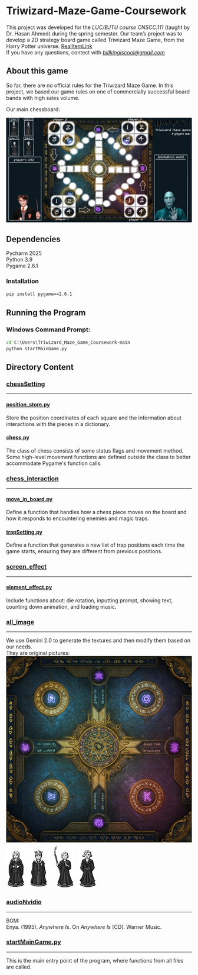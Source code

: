 # Triwizard-Maze-Game-Coursework
This project was developed for the *LUC/BJTU course CNSCC.111* (taught by Dr. Hasan Ahmed) during the spring semester. Our team’s project was to develop a 2D strategy board game called Triwizard Maze Game, from the Harry Potter universe. [RealItemLink](https://www.amazon.co.uk/Goliath-Games-4331-06-Potter-Tri-Wizard/dp/B01LYHF6ER/ref=asc_df_B01LYHF6ER/?tag=googshopuk-21&linkCode=df0&hvadid=310869104636&hvpos=&hvnetw=g&hvrand=8971483422015750214&hvpone=&hvptwo=&hvqmt=&hvdev=c&hvdvcmdl=&hvlocint=&hvlocphy=9046582&hvtargid=pla-379840404184&th=1)  
If you have any questions, contect with *billkingiscool@gmail.com*
## About this game
So far, there are no official rules for the Triwizard Maze Game. In this project, we based our game rules on one of commercially successful board bands with high sales volume.  


Our main chessboard:  


![image](all_image/bg_pic.png)
## Dependencies
Pycharm 2025  
Python 3.9  
Pygame 2.6.1
### Installation
```cmd
pip install pygame==2.6.1
```
## Running the Program
### Windows Command Prompt:
```cmd
cd C:\Users\Triwizard_Maze_Game_Coursework-main
python startMainGame.py
```
## Directory Content
### [chessSetting](chessSetting)
***
#### [position_store.py](position_store.py)
Store the position coordinates of each square and the information about interactions with the pieces in a dictionary.
#### [chess.py](chess.py)
The class of chess consists of some status flags and movement method.  
Some high-level movement functions are defined outside the class to better accommodate Pygame's function calls.
### [chess_interaction](chess_interaction)
***
#### [move_in_board.py](move_in_board.py)
Define a function that handles how a chess piece moves on the board and how it responds to encountering enemies and magic traps.
#### [trapSetting.py](trapSetting.py)
Define a function that generates a new list of trap positions each time the game starts, ensuring they are different from previous positions.
### [screen_effect](screen_effect)
***
#### [element_effect.py](element_effect.py)
Include functions about: die rotation, inputting prompt, showing text, counting down animation, and loading music.
### [all_image](all_image)
***
We use Gemini 2.0 to generate the textures and then modify them based on our needs.  
They are original pictures:  
![image](README_showing_image/Gemini_Generated_Image_50pw5u50pw5u50pw.jpg)  
![image](all_image/3_1.png) ![image](all_image/3_2.png) ![image](all_image/3_3.png) ![image](all_image/3_4.png)
### [audioNvidio](audioNvidio)
***
BGM:  
Enya. (1995). *Anywhere Is*. On *Anywhere Is* [CD]. Warner Music.
### [startMainGame.py](startMainGame.py)
***
This is the main entry point of the program, where functions from all files are called.
